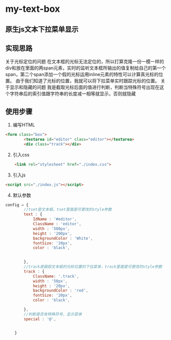 # my-text-box

## 原生js文本下拉菜单显示
## 实现思路  
关于光标定位的问题
在文本框的光标无法定位的，所以打算克隆一份一模一样的div和放在里面的两span元素，实时的监听文本框所输出的值复制给自己的第一个span，第二个span添加一个假的光标运用inline元素的特性可以计算真光标的位置。
由于我们知道了光标的位置，我就可以将下拉菜单实时跟踪光标的位置。
关于显示和隐藏的问题
我是截取光标后面的值进行判断，判断当特殊符号出现在这个字符串后的索引值跟字符串的长度减一相等就显示，否则就隐藏

## 使用步骤  
1. 编写HTML  
~~~html
<form class="box">
        <textarea id="editor" class="editor"></textarea>
        <div class="track"></div>  
~~~
2. 引入css  
~~~html
    <link rel="stylesheet" href="./index.css">
~~~
3. 引入js
~~~html
<script src="./index.js"></script>
~~~

4. 默认参数
~~~js
config = {
        //tset是文本框，tset里面是可更改的style参数
        text : {
            IdName : '#editor',
            ClassName : 'editor',
            width : '500px',
            height : '200px',
            backgroundColor : 'White',
            fontSize: '20px',
            color : 'black',

            
        },
        //track是跟踪文本框的光标位置的下拉菜单，track里面是可更改的style参数
        track : {
            ClassName: '.track',
            width : '50px',
            height : '20px',
            backgroundColor : 'red',
            fontSize: '20px',
            color : 'black',

        },
        //判断是否有特殊符号，显示菜单
        special : '@',


    }
~~~
